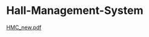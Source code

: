 # Hall-Management-System



[HMC_new.pdf](https://github.com/ramnayakkatroth/Hall-Management-System/files/3127135/HMC_new.pdf)
